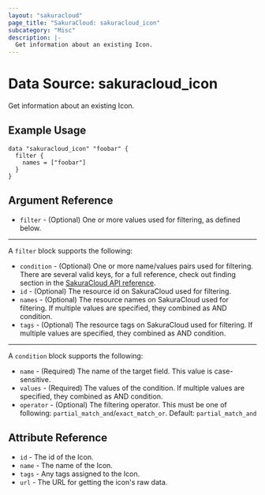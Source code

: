 ```yaml
---
layout: "sakuracloud"
page_title: "SakuraCloud: sakuracloud_icon"
subcategory: "Misc"
description: |-
  Get information about an existing Icon.
---
```


# Data Source: sakuracloud_icon

Get information about an existing Icon.

## Example Usage

```hcl
data "sakuracloud_icon" "foobar" {
  filter {
    names = ["foobar"]
  }
}
```
## Argument Reference

* `filter` - (Optional) One or more values used for filtering, as defined below.


---

A `filter` block supports the following:

* `condition` - (Optional) One or more name/values pairs used for filtering. There are several valid keys, for a full reference, check out finding section in the [SakuraCloud API reference](https://developer.sakura.ad.jp/cloud/api/1.1/).
* `id` - (Optional) The resource id on SakuraCloud used for filtering.
* `names` - (Optional) The resource names on SakuraCloud used for filtering. If multiple values ​​are specified, they combined as AND condition.
* `tags` - (Optional) The resource tags on SakuraCloud used for filtering. If multiple values ​​are specified, they combined as AND condition.

---

A `condition` block supports the following:

* `name` - (Required) The name of the target field. This value is case-sensitive.
* `values` - (Required) The values of the condition. If multiple values ​​are specified, they combined as AND condition.
* `operator` - (Optional) The filtering operator. This must be one of following: `partial_match_and`/`exact_match_or`. Default: `partial_match_and`

## Attribute Reference

* `id` - The id of the Icon.
* `name` - The name of the Icon.
* `tags` - Any tags assigned to the Icon.
* `url` - The URL for getting the icon's raw data.



